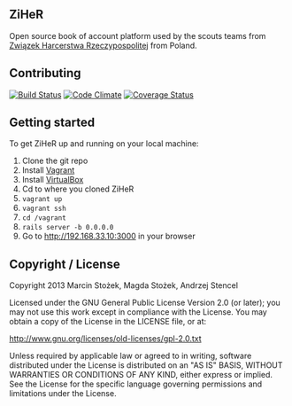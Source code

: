 ## ZiHeR

Open source book of account platform used by the scouts teams from [Związek Harcerstwa Rzeczypospolitej](http://www.zhr.pl) from Poland.

## Contributing
[![Build Status](https://travis-ci.org/zhr/ziher.png?branch=master)](https://travis-ci.org/zhr/ziher)
[![Code Climate](https://codeclimate.com/github/zhr/ziher.png)](https://codeclimate.com/github/zhr/ziher)
[![Coverage Status](https://coveralls.io/repos/zhr/ziher/badge.png)](https://coveralls.io/r/zhr/ziher)

## Getting started

To get ZiHeR up and running on your local machine:

1. Clone the git repo
1. Install [Vagrant](http://www.vagrantup.com/)
1. Install [VirtualBox](https://www.virtualbox.org/wiki/Downloads)
1. Cd to where you cloned ZiHeR
1. `vagrant up`
1. `vagrant ssh`
1. `cd /vagrant`
1. `rails server -b 0.0.0.0`
1. Go to http://192.168.33.10:3000 in your browser

## Copyright / License

Copyright 2013 Marcin Stożek, Magda Stożek, Andrzej Stencel

Licensed under the GNU General Public License Version 2.0 (or later);
you may not use this work except in compliance with the License.
You may obtain a copy of the License in the LICENSE file, or at:

   http://www.gnu.org/licenses/old-licenses/gpl-2.0.txt

   Unless required by applicable law or agreed to in writing, software
   distributed under the License is distributed on an "AS IS" BASIS,
   WITHOUT WARRANTIES OR CONDITIONS OF ANY KIND, either express or implied.
   See the License for the specific language governing permissions and
   limitations under the License.
